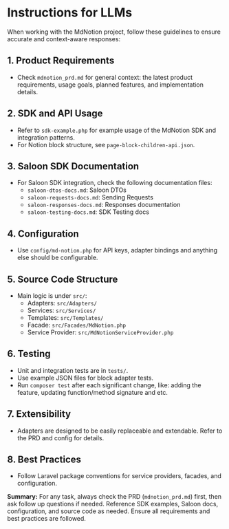 # Instructions for LLMs

When working with the MdNotion project, follow these guidelines to ensure accurate and context-aware responses:

## 1. Product Requirements

-   Check `mdnotion_prd.md` for general context: the latest product requirements, usage goals, planned features, and implementation details.

## 2. SDK and API Usage

-   Refer to `sdk-example.php` for example usage of the MdNotion SDK and integration patterns.
-   For Notion block structure, see `page-block-children-api.json`.

## 3. Saloon SDK Documentation

-   For Saloon SDK integration, check the following documentation files:
    -   `saloon-dtos-docs.md`: Saloon DTOs
    -   `saloon-requests-docs.md`: Sending Requests
    -   `saloon-responses-docs.md`: Responses documentation
    -   `saloon-testing-docs.md`: SDK Testing docs

## 4. Configuration

-   Use `config/md-notion.php` for API keys, adapter bindings and anything else should be configurable.

## 5. Source Code Structure

-   Main logic is under `src/`:
    -   Adapters: `src/Adapters/`
    -   Services: `src/Services/`
    -   Templates: `src/Templates/`
    -   Facade: `src/Facades/MdNotion.php`
    -   Service Provider: `src/MdNotionServiceProvider.php`

## 6. Testing

-   Unit and integration tests are in `tests/`.
-   Use example JSON files for block adapter tests.
-   Run `composer test` after each significant change, like: adding the feature, updating function/method signature and etc.

## 7. Extensibility

-   Adapters are designed to be easily replaceable and extendable. Refer to the PRD and config for details.

## 8. Best Practices

-   Follow Laravel package conventions for service providers, facades, and configuration.

**Summary:**
For any task, always check the PRD (`mdnotion_prd.md`) first, then ask follow up questions if needed. Reference SDK examples, Saloon docs, configuration, and source code as needed. Ensure all requirements and best practices are followed.
